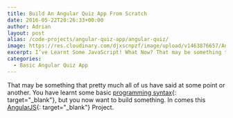 ```yaml
---
title: Build An Angular Quiz App From Scratch
date: 2016-05-22T20:26:33+00:00
author: Adrian
layout: post
alias: /code-projects/angular-quiz-app/angular-quiz/
image: https://res.cloudinary.com/djxscnpzf/image/upload/v1463876657/Angular-Quiz-App_kifpk9.jpg
excerpt: I’ve Learnt Some JavaScript! What Now? That may be something that pretty much all of us have said at some point or another. You have learnt some basic programming syntax, but you now want to build something.
categories:
  - Basic Angular Quiz App
---
```

That may be something that pretty much all of us have said at some point or another. You have learnt some basic [programming syntax]({{site.url}}/best-programming-languages-to-learn-2016/){: target="_blank"}<!--_-->, but you now want to build something. In comes this [AngularJS](https://docs.angularjs.org/api){: target="_blank"}<!--_--> Project.<!--more-->


